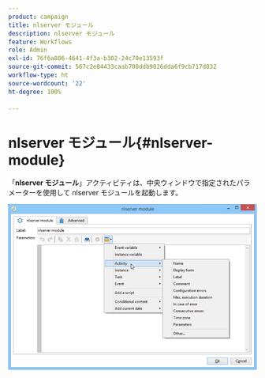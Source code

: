 ```yaml
---
product: campaign
title: nlserver モジュール
description: nlserver モジュール
feature: Workflows
role: Admin
exl-id: 76f6a806-4641-4f3a-b302-24c70e13593f
source-git-commit: 567c2e84433caab708ddb9026dda6f9cb717d032
workflow-type: ht
source-wordcount: '22'
ht-degree: 100%

---
```


# nlserver モジュール{#nlserver-module}



「**nlserver モジュール**」アクティビティは、中央ウィンドウで指定されたパラメーターを使用して nlserver モジュールを起動します。

![](assets/nlserver_module_edit.png)
